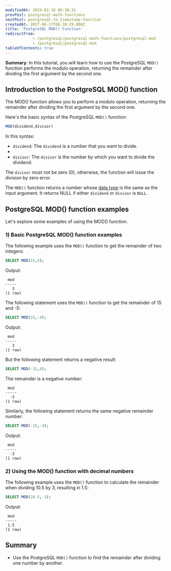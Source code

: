```yaml
---
modifiedAt: 2024-02-18 00:38:31
prevPost: postgresql-math-functions
nextPost: postgresql-to_timestamp-function
createdAt: 2017-08-17T06:10:29.000Z
title: 'PostgreSQL MOD() Function'
redirectFrom: 
            - /postgresql/postgresql-math-functions/postgresql-mod
            - /postgresql/postgresql-mod
tableOfContents: true
---
```



**Summary**: In this tutorial, you will learn how to use the PostgreSQL `MOD()` function performs the modulo operation, returning the remainder after dividing the first argument by the second one.

## Introduction to the PostgreSQL MOD() function

The MOD() function allows you to perform a modulo operation, returning the remainder after dividing the first argument by the second one.

Here's the basic syntax of the PostgreSQL `MOD()` function:

```sql
MOD(dividend,divisor)
```

In this syntax:

- `dividend`: The `dividend` is a number that you want to divide.
-
- `divisor`: The `divisor` is the number by which you want to divide the dividend.

The `divisor` must not be zero (0), otherwise, the function will issue the division by zero error.

The `MOD()` function returns a number whose [data type](/postgresql/postgresql-data-types) is the same as the input argument. It returns NULL if either `dividend` or `divisor` is `NULL`.

## PostgreSQL MOD() function examples

Let's explore some examples of using the MOD() function.

### 1) Basic PostgreSQL MOD() function examples

The following example uses the `MOD()` function to get the remainder of two integers:

```sql
SELECT MOD(15,4);
```

Output:

```
 mod
-----
   3
(1 row)
```

The following statement uses the `MOD()` function to get the remainder of 15 and -5:

```sql
SELECT MOD(15,-4);
```

Output:

```
 mod
-----
   3
(1 row)
```

But the following statement returns a negative result:

```sql
SELECT MOD(-15,4);
```

The remainder is a negative number:

```
 mod
-----
  -3
(1 row)
```

Similarly, the following statement returns the same negative remainder number:

```sql
SELECT MOD(-15,-4);
```

Output:

```
 mod
-----
  -3
(1 row)
```

### 2) Using the MOD() function with decimal numbers

The following example uses the `MOD()` function to calculate the remainder when dividing 10.5 by 3, resulting in 1.5:

```sql
SELECT MOD(10.5, 3);
```

Output:

```
 mod
-----
 1.5
(1 row)
```

## Summary

- Use the PostgreSQL `MOD()` function to find the remainder after dividing one number by another.
